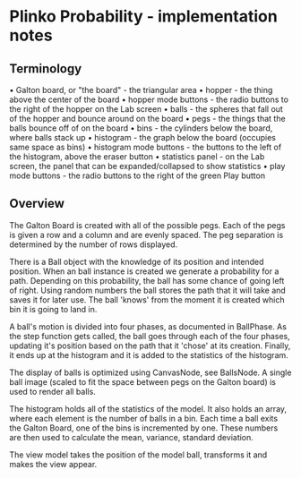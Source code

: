 # Plinko Probability - implementation notes

## Terminology

• Galton board, or "the board" - the triangular area
• hopper - the thing above the center of the board
• hopper mode buttons - the radio buttons to the right of the hopper on the Lab screen
• balls - the spheres that fall out of the hopper and bounce around on the board
• pegs - the things that the balls bounce off of on the board
• bins - the cylinders below the board, where balls stack up
• histogram - the graph below the board (occupies same space as bins)
• histogram mode buttons - the buttons to the left of the histogram, above the eraser button
• statistics panel - on the Lab screen, the panel that can be expanded/collapsed to show statistics
• play mode buttons - the radio buttons to the right of the green Play button

## Overview

The Galton Board is created with all of the possible pegs.
Each of the pegs is given a row and a column and are evenly spaced.
The peg separation is determined by the number of rows displayed.

There is a Ball object with the knowledge of its position and intended position.
When an ball instance is created we generate a probability for a path.
Depending on this probability, the ball has some chance of going left of right.
Using random numbers the ball stores the path that it will take and saves it for later use.
The ball 'knows' from the moment it is created which bin it is going to land in.

A ball's motion is divided into four phases, as documented in BallPhase.
As the step function gets called, the ball goes through each of the four phases, updating it's position based
on the path that it 'chose' at its creation. Finally, it ends up at the histogram and it is added to the
statistics of the histogram.

The display of balls is optimized using CanvasNode, see BallsNode.
A single ball image (scaled to fit the space between pegs on the Galton board) is used
to render all balls.

The histogram holds all of the statistics of the model.
It also holds an array, where each element is the number of balls in a bin.
Each time a ball exits the Galton Board, one of the bins is incremented by one.
These numbers are then used to calculate the mean, variance, standard deviation.

The view model takes the position of the model ball, transforms it and makes the view appear.



